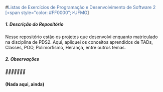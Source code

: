 #<span style="color: #446ca2;">Listas de Exercícios de Programação e Desenvolvimento de Software 2 [<span style="color: #FF0000";>UFMG</span>]</span>



##### 1. Descrição do Repositório

Nesse repositório estão os projetos que desenvolvi enquanto matriculado na disciplina de PDS2. Aqui, apliquei os conceitos aprendidos de TADs, Classes, POO, Polimorfismo, Herança, entre outros temas. 

##### 2. Observações

##### :cricket::cricket::cricket::cricket::cricket::cricket::cricket:

**(Nada aqui, ainda)**
